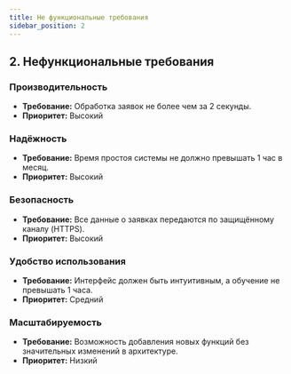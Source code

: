 ```yaml
---
title: Не функциональные требования
sidebar_position: 2
---
```


## 2. Нефункциональные требования

### Производительность
- **Требование:** Обработка заявок не более чем за 2 секунды.  
- **Приоритет:** Высокий

### Надёжность
- **Требование:** Время простоя системы не должно превышать 1 час в месяц.  
- **Приоритет:** Высокий

### Безопасность
- **Требование:** Все данные о заявках передаются по защищённому каналу (HTTPS).  
- **Приоритет:** Высокий

### Удобство использования
- **Требование:** Интерфейс должен быть интуитивным, а обучение не превышать 1 часа.  
- **Приоритет:** Средний

### Масштабируемость
- **Требование:** Возможность добавления новых функций без значительных изменений в архитектуре.  
- **Приоритет:** Низкий